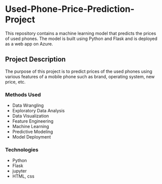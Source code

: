 # Used-Phone-Price-Prediction-Project

This repository contains a machine learning model that predicts the prices of used phones. The model is built using Python and Flask and is deployed as a web app on Azure.

## Project Description
The purpose of this project is to predict prices of the used phones using various features of a mobile phone such as brand, operating system, new price, etc.

### Methods Used
* Data Wrangling
* Exploratory Data Analysis
* Data Visualization
* Feature Engineering
* Machine Learning
* Predictive Modeling
* Model Deployment

### Technologies
* Python
* Flask
* jupyter
* HTML, css
